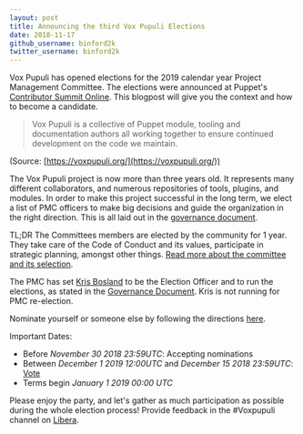 ```yaml
---
layout: post
title: Announcing the third Vox Pupuli Elections
date: 2018-11-17
github_username: binford2k
twitter_username: binford2k
---
```


Vox Pupuli has opened elections for the 2019 calendar year Project Management Committee.
The elections were announced at Puppet's [Contributor Summit Online][cso].
This blogpost will give you the context and how to become a candidate.

> Vox Pupuli is a collective of Puppet module, tooling and documentation authors
> all working together to ensure continued development on the code we maintain.

(Source: [https://voxpupuli.org/](https://voxpupuli.org/))

The Vox Pupuli project is now more than three years old. It represents many
different collaborators, and numerous repositories of tools, plugins, and
modules. In order to make this project successful in the long term, we elect a
list of PMC officers to make big decisions and guide the organization in the
right direction. This is all laid out in the [governance document][gd].

TL;DR The Committees members are elected by the community for 1 year. They take
care of the Code of Conduct and its values, participate in strategic planning,
amongst other things. [Read more about the committee and its selection][elections].

The PMC has set [Kris Bosland][kris] to be the Election Officer and to run the
elections, as stated in the [Governance Document][gd]. Kris is not running
for PMC re-election.

Nominate yourself or someone else by following the directions [here][e].

Important Dates:

* Before *November 30 2018 23:59UTC*: Accepting nominations
* Between *December 1 2019 12:00UTC* and *December 15 2018 23:59UTC*: [Vote][vote]
* Terms begin *January 1 2019 00:00 UTC*

Please enjoy the party, and let's gather as much participation as possible
during the whole election process! Provide feedback in the #Voxpupuli channel on [Libera](https://web.libera.chat/?#voxpupuli).

[e]:https://github.com/voxpupuli/plumbing/blob/master/share/elections/2019-01.md
[elections]:https://voxpupuli.org/elections
[kris]:https://github.com/kris-bosland
[gd]:https://github.com/voxpupuli/plumbing/blob/master/share/governance.md
[cso]:http://pup.pt/cso
[vote]:https://civs.cs.cornell.edu/cgi-bin/vote.pl?id=E_8090c1b862fe3cfd&akey=0ef4751c6f2eaa42
